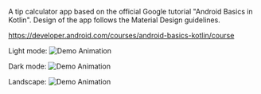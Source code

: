 A tip calculator app based on the official Google tutorial "Android Basics in Kotlin".
Design of the app follows the Material Design guidelines.

https://developer.android.com/courses/android-basics-kotlin/course

Light mode:
![Demo Animation](../assets/light.gif?raw=true)

Dark mode:
![Demo Animation](../assets/dark.gif?raw=true)

Landscape:
![Demo Animation](../assets/landscape.gif?raw=true)
